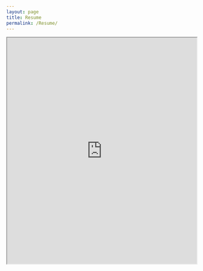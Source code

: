 ```yaml
---
layout: page
title: Resume
permalink: /Resume/
---
```

<iframe src="https://lulubots.github.io/files/Resume_LuluZhao.pdf" width="100%" height="600px">
  Sorry, your browser does not support the iframe tag.
</iframe>